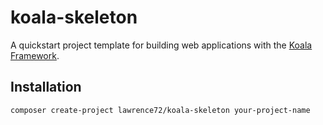 # koala-skeleton

A quickstart project template for building web applications with the [Koala Framework](https://github.com/lawrence72/koala-framework).

## Installation
```bash
composer create-project lawrence72/koala-skeleton your-project-name